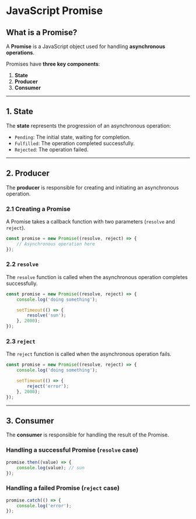 # JavaScript Promise

## What is a Promise?

A **Promise** is a JavaScript object used for handling **asynchronous operations**.

Promises have **three key components**:

1. **State**
2. **Producer**
3. **Consumer**

---

## 1. State

The **state** represents the progression of an asynchronous operation:
- `Pending`: The initial state, waiting for completion.
- `Fulfilled`: The operation completed successfully.
- `Rejected`: The operation failed.

---

## 2. Producer

The **producer** is responsible for creating and initiating an asynchronous operation.

### 2.1 Creating a Promise

A Promise takes a callback function with two parameters (`resolve` and `reject`).

```javascript
const promise = new Promise((resolve, reject) => {
    // Asynchronous operation here
});
```

### 2.2 `resolve`

The `resolve` function is called when the asynchronous operation completes successfully.

```javascript
const promise = new Promise((resolve, reject) => {
    console.log('doing something');

    setTimeout(() => {
        resolve('sun');
    }, 2000);    
});
```

### 2.3 `reject`

The `reject` function is called when the asynchronous operation fails.

```javascript
const promise = new Promise((resolve, reject) => {
    console.log('doing something');

    setTimeout(() => {
        reject('error');
    }, 2000);    
});
```

---

## 3. Consumer

The **consumer** is responsible for handling the result of the Promise.

### Handling a successful Promise (`resolve` case)

```javascript
promise.then((value) => {
    console.log(value); // sun
});
```

### Handling a failed Promise (`reject` case)

```javascript
promise.catch(() => {
    console.log('error');
});
```
